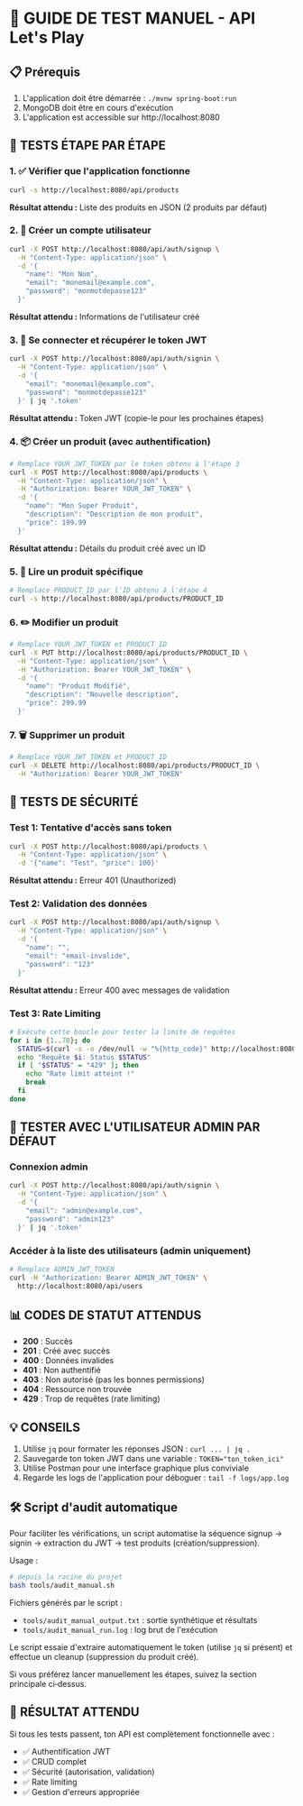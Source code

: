 # 🧪 GUIDE DE TEST MANUEL - API Let's Play

## 📋 Prérequis

1. L'application doit être démarrée : `./mvnw spring-boot:run`
2. MongoDB doit être en cours d'exécution
3. L'application est accessible sur http://localhost:8080

## 🚀 TESTS ÉTAPE PAR ÉTAPE

### 1. ✅ Vérifier que l'application fonctionne

```bash
curl -s http://localhost:8080/api/products
```

**Résultat attendu :** Liste des produits en JSON (2 produits par défaut)

### 2. 👤 Créer un compte utilisateur

```bash
curl -X POST http://localhost:8080/api/auth/signup \
  -H "Content-Type: application/json" \
  -d '{
    "name": "Mon Nom",
    "email": "monemail@example.com",
    "password": "monmotdepasse123"
  }'
```

**Résultat attendu :** Informations de l'utilisateur créé

### 3. 🔐 Se connecter et récupérer le token JWT

```bash
curl -X POST http://localhost:8080/api/auth/signin \
  -H "Content-Type: application/json" \
  -d '{
    "email": "monemail@example.com",
    "password": "monmotdepasse123"
  }' | jq '.token'
```

**Résultat attendu :** Token JWT (copie-le pour les prochaines étapes)

### 4. 📦 Créer un produit (avec authentification)

```bash
# Remplace YOUR_JWT_TOKEN par le token obtenu à l'étape 3
curl -X POST http://localhost:8080/api/products \
  -H "Content-Type: application/json" \
  -H "Authorization: Bearer YOUR_JWT_TOKEN" \
  -d '{
    "name": "Mon Super Produit",
    "description": "Description de mon produit",
    "price": 199.99
  }'
```

**Résultat attendu :** Détails du produit créé avec un ID

### 5. 📖 Lire un produit spécifique

```bash
# Remplace PRODUCT_ID par l'ID obtenu à l'étape 4
curl -s http://localhost:8080/api/products/PRODUCT_ID
```

### 6. ✏️ Modifier un produit

```bash
# Remplace YOUR_JWT_TOKEN et PRODUCT_ID
curl -X PUT http://localhost:8080/api/products/PRODUCT_ID \
  -H "Content-Type: application/json" \
  -H "Authorization: Bearer YOUR_JWT_TOKEN" \
  -d '{
    "name": "Produit Modifié",
    "description": "Nouvelle description",
    "price": 299.99
  }'
```

### 7. 🗑️ Supprimer un produit

```bash
# Remplace YOUR_JWT_TOKEN et PRODUCT_ID
curl -X DELETE http://localhost:8080/api/products/PRODUCT_ID \
  -H "Authorization: Bearer YOUR_JWT_TOKEN"
```

## 🧪 TESTS DE SÉCURITÉ

### Test 1: Tentative d'accès sans token

```bash
curl -X POST http://localhost:8080/api/products \
  -H "Content-Type: application/json" \
  -d '{"name": "Test", "price": 100}'
```

**Résultat attendu :** Erreur 401 (Unauthorized)

### Test 2: Validation des données

```bash
curl -X POST http://localhost:8080/api/auth/signup \
  -H "Content-Type: application/json" \
  -d '{
    "name": "",
    "email": "email-invalide",
    "password": "123"
  }'
```

**Résultat attendu :** Erreur 400 avec messages de validation

### Test 3: Rate Limiting

```bash
# Exécute cette boucle pour tester la limite de requêtes
for i in {1..70}; do
  STATUS=$(curl -s -o /dev/null -w "%{http_code}" http://localhost:8080/api/products)
  echo "Requête $i: Status $STATUS"
  if [ "$STATUS" = "429" ]; then
    echo "Rate limit atteint !"
    break
  fi
done
```

## 🔑 TESTER AVEC L'UTILISATEUR ADMIN PAR DÉFAUT

### Connexion admin

```bash
curl -X POST http://localhost:8080/api/auth/signin \
  -H "Content-Type: application/json" \
  -d '{
    "email": "admin@example.com",
    "password": "admin123"
  }' | jq '.token'
```

### Accéder à la liste des utilisateurs (admin uniquement)

```bash
# Remplace ADMIN_JWT_TOKEN
curl -H "Authorization: Bearer ADMIN_JWT_TOKEN" \
  http://localhost:8080/api/users
```

## 📊 CODES DE STATUT ATTENDUS

- **200** : Succès
- **201** : Créé avec succès
- **400** : Données invalides
- **401** : Non authentifié
- **403** : Non autorisé (pas les bonnes permissions)
- **404** : Ressource non trouvée
- **429** : Trop de requêtes (rate limiting)

## 💡 CONSEILS

1. Utilise `jq` pour formater les réponses JSON : `curl ... | jq .`
2. Sauvegarde ton token JWT dans une variable : `TOKEN="ton_token_ici"`
3. Utilise Postman pour une interface graphique plus conviviale
4. Regarde les logs de l'application pour déboguer : `tail -f logs/app.log`

## 🛠️ Script d'audit automatique

Pour faciliter les vérifications, un script automatise la séquence signup → signin → extraction du JWT → test produits (création/suppression).

Usage :

```bash
# depuis la racine du projet
bash tools/audit_manual.sh
```

Fichiers générés par le script :

- `tools/audit_manual_output.txt` : sortie synthétique et résultats
- `tools/audit_manual_run.log` : log brut de l'exécution

Le script essaie d'extraire automatiquement le token (utilise `jq` si présent) et effectue un cleanup (suppression du produit créé).

Si vous préférez lancer manuellement les étapes, suivez la section principale ci‑dessus.

## 🎯 RÉSULTAT ATTENDU

Si tous les tests passent, ton API est complètement fonctionnelle avec :

- ✅ Authentification JWT
- ✅ CRUD complet
- ✅ Sécurité (autorisation, validation)
- ✅ Rate limiting
- ✅ Gestion d'erreurs appropriée
